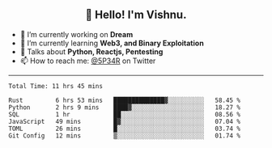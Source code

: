 <h2 align="center">👋 Hello! I'm Vishnu.</h2>


- 🔭 I’m currently working on **Dream**
- 🌱 I’m currently learning **Web3, and Binary Exploitation**
- 💬 Talks about **Python, Reactjs, Pentesting**
- 📫 How to reach me: [@5P34R](https://twitter.com/Vishnu27302693) on Twitter

---
<!--START_SECTION:waka-->

```text
Total Time: 11 hrs 45 mins

Rust         6 hrs 53 mins   ██████████████▓░░░░░░░░░░   58.45 %
Python       2 hrs 9 mins    ████▓░░░░░░░░░░░░░░░░░░░░   18.27 %
SQL          1 hr            ██░░░░░░░░░░░░░░░░░░░░░░░   08.56 %
JavaScript   49 mins         █▓░░░░░░░░░░░░░░░░░░░░░░░   07.04 %
TOML         26 mins         █░░░░░░░░░░░░░░░░░░░░░░░░   03.74 %
Git Config   12 mins         ▒░░░░░░░░░░░░░░░░░░░░░░░░   01.74 %
```

<!--END_SECTION:waka-->
